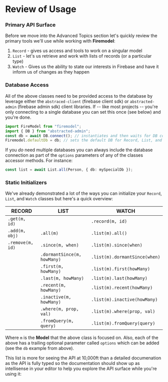# Review of Usage

### Primary API Surface

Before we move into the Advanced Topics section let's quickly review the primary tools we'll use while working with **Firemodel**:

1.  `Record` - gives us access and tools to work on a singular model
2.  `List` - let's us retrieve and work with lists of records (or a particular type)
3.  `Watch` - Gives us the ability to state our interests in Firebase and have it inform us of changes as they happen

### Database Access

All of the above classes need to be provided access to the database by leverage either the `abstraced-client` (firebase client sdk) or `abstracted-admin` (firebase admin sdk) client libraries. If -- like most projects -- you're only connecting to a single database you can set this once (see below) and you're done.

```typescript
import FireModel from "firemodel";
import { DB } from "abstracted-admin";
const db = await DB.connect(); // instantiates and then waits for DB connection
Firemodel.defaultDb = db; // sets the default DB for Record, List, and Watch
```

If you _do_ need multiple databases you can always include the database connection as part of the `options` parameters of any of the classes accessor methods. For instance:

```typescript
const list = await List.all(Person, { db: mySpecialDb });
```

### Static Initializers

We've already demonstrated a lot of the ways you can initialize your `Record`, `List`, and `Watch` classes but here's a quick overview:

| RECORD           | LIST                        | WATCH                         |
| ---------------- | --------------------------- | ----------------------------- |
| `.get(m, id)`    |                             | `.record(m, id)`              |
| `.add(m, obj)`   | `.all(m)`                   | `.list(m).all()`              |
| `.remove(m, id)` | `.since(m, when)`           | `.list(m).since(when)`        |
|                  | `.dormantSince(m, howMany)` | `.list(m).dormantSince(when)` |
|                  | `.first(m, howMany)`        | `.list(m).first(howMany)`     |
|                  | `.last(m, howMany)`         | `.list(m).last(howMany)`      |
|                  | `.recent(m, howMany)`       | `.list(m).recent(howMany)`    |
|                  | `.inactive(m, howMany)`     | `.list(m).inactive(howMany)`  |
|                  | `.where(m, prop, val)`      | `.list(m).where(prop, val)`   |
|                  | `.fromQuery(m, query)`      | `.list(m).fromQuery(query)`   |

Where `m` is the **Model** that the above class is focused on. Also, each of the above has a trailing optional parameter called `options` which can be added (see the `db` example from above).

This list is more for seeing the API at 10,000ft than a detailed documenation as the API is fully typed so the documentation should show up as intellisense in your editor to help you explore the API surface while you're using it:


